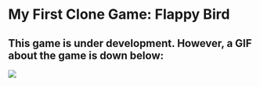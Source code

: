 # My First Clone Game: Flappy Bird
## This game is under development. However, a GIF about the game is down below:
![](https://analyticsindiamag.com/wp-content/uploads/2020/06/aim_bird.gif)
